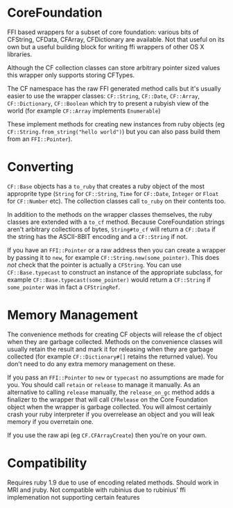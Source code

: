 
CoreFoundation
==============

FFI based wrappers for a subset of core foundation: various bits of CFString, CFData, CFArray, CFDictionary are available. Not that useful on its own but a useful building block for writing ffi wrappers of other OS X libraries.

Although the CF collection classes can store arbitrary pointer sized values this wrapper only supports storing CFTypes.

The CF namespace has the raw FFI generated method calls but it's usually easier to use the wrapper classes: `CF::String`, `CF::Date`, `CF::Array`, `CF::Dictionary`, `CF::Boolean` which try to present a rubyish view of the world (for example `CF::Array` implements `Enumerable`)

These implement methods for creating new instances from ruby objects (eg `CF::String.from_string("hello world")`) but you can also pass build them from an `FFI::Pointer`).

Converting
===========

`CF::Base` objects has a `to_ruby` that creates a ruby object of the most approprite type (`String` for `CF::String`, `Time` for `CF::Date`, `Integer` or `Float` for `CF::Number` etc). The collection classes call `to_ruby` on their contents too.

In addition to the methods on the wrapper classes themselves, the ruby classes are extended with a `to_cf` method. Because CoreFoundation strings aren't arbitrary collections of bytes, `String#to_cf` will return a `CF::Data` if the string has the ASCII-8BIT encoding and a `CF::String` if not.

If you have an `FFI::Pointer` or a raw address then you can create a wrapper by passing it to `new`, for example `CF::String.new(some_pointer)`. This does *not* check that the pointer is actually a `CFString`. You can use `CF::Base.typecast` to construct an instance of the appropriate subclass, for example `CF::Base.typecast(some_pointer)` would return a `CF::String` if `some_pointer` was in fact a `CFStringRef`.

Memory Management
=================

The convenience methods for creating CF objects will release the cf object when they are garbage collected. Methods on the convenience classes will usually retain the result and mark it for releasing when they are garbage collected (for example `CF::Dictionary#[]` retains the returned value). You don't need to do any extra memory management on these.

If you pass an `FFI::Pointer` to `new` or `typecast` no assumptions are made for you. You should call `retain` or `release` to manage it manually. As an alternative to calling `release` manually,  the `release_on_gc` method adds a finalizer to the wrapper that will call `CFRelease` on the Core Foundation object when the wrapper is garbage collected. You will almost certainly crash your ruby interpreter if you overrelease an object and you will leak memory if you overretain one.

If you use the raw api (eg `CF.CFArrayCreate`) then you're on your own.


Compatibility
=============
Requires ruby 1.9 due to use of encoding related methods. Should work in MRI and jruby. Not compatible with rubinius due to rubinius' ffi implemenation not supporting certain features
